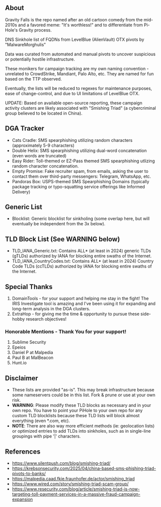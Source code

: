 ## About
Gravity Falls is the repo named after an old cartoon comedy from the mid-2010s and a favored meme: "It's worthless!" and to differentiate from Pi-Hole's Gravity process.

DNS Sinkhole list of FQDNs from LevelBlue (AlienVault) OTX pivots by "MalwareMorghulis"

Data was curated from automated and manual pivots to uncover suspicious or potentially hostile infrastructure.

These monikers for campaign tracking are my own naming convention - unrelated to CrowdStrike, Mandiant, Palo Alto, etc. They are named for fun based on the TTP observed.

Eventually, the lists will be reduced to regexes for maintenance purposes, ease of change-control, and due to UI limitations of LevelBlue OTX.

UPDATE: Based on available open-source reporting, these campaign activity clusters are likely associated with "Smishing Triad" (a cybercriminal group believed to be located in China).

## DGA Tracker
- Cats Cradle: SMS spearphishing utilizing random characters (approximately 5-9 characters)
- Double Helix: SMS spearphishing utilizing dual-word concatenation (even words are truncated)
- Easy Rider: Toll-themed or EZ-Pass themed SMS spearphishing utlizing random character concatenation.
- Empty Promise: Fake recruiter spam, from emails, asking the user to contact them over third-party messengers: Telegram, WhatsApp, etc.
- Pandoras Box: USPS-themed SMS Spearphishing Domains (typically package tracking or typo-squatting service offerings like Informed Delivery)

## Generic List
- Blocklist: Generic blocklist for sinkholing (some overlap here, but will eventually be independent from the 3x below).

## TLD Block List (See WARNING below)
- TLD_IANA_Generic.txt: Contains ALL* (at least in 2024) generic TLDs (gTLDs) authorized by IANA for blocking entire swaths of the Internet.
- TLD_IANA_CountryCodes.txt: Contains ALL* (at least in 2024) Country Code TLDs (ccTLDs) authorized by IANA for blocking entire swaths of the Internet.

## Special Thanks
1) DomainTools - for your support and helping me stay in the fight! The IRIS Investigate tool is amazing and I've been using it for expanding and long-term analysis in the DGA clusters.
2) ExtraHop - for giving me the time & opportunity to pursue these side-hobby research objectives!

### Honorable Mentions - Thank You for your support!
1) Sublime Security
2) Epeios
3) Daniel P at Malpedia
4) Paul B at MalBeacon
5) Hunt.io

## Disclaimer
- These lists are provided "as-is". This may break infrastructure because some nameservers could be in this list. Fork & prune or use at your own risk.
- **WARNING**: Please modify these TLD blocks as necessary and in your own repo. You have to point your PiHole to your own repo for any custom TLD blocklists because these TLD lists will block almost everything (even *.com, etc).
- **NOTE**: There are also way more efficient methods (ie: geolocation lists) or optimized entries to add TLDs into sinkholes, such as in single-line groupings with pipe '|' characters.

## References
- https://www.silentpush.com/blog/smishing-triad/
- https://krebsonsecurity.com/2025/04/china-based-sms-phishing-triad-pivots-to-banks/
- https://malpedia.caad.fkie.fraunhofer.de/actor/smishing_triad
- https://www.wired.com/story/smishing-triad-scam-group/
- https://www.resecurity.com/blog/article/smishing-triad-is-now-targeting-toll-payment-services-in-a-massive-fraud-campaign-expansion
